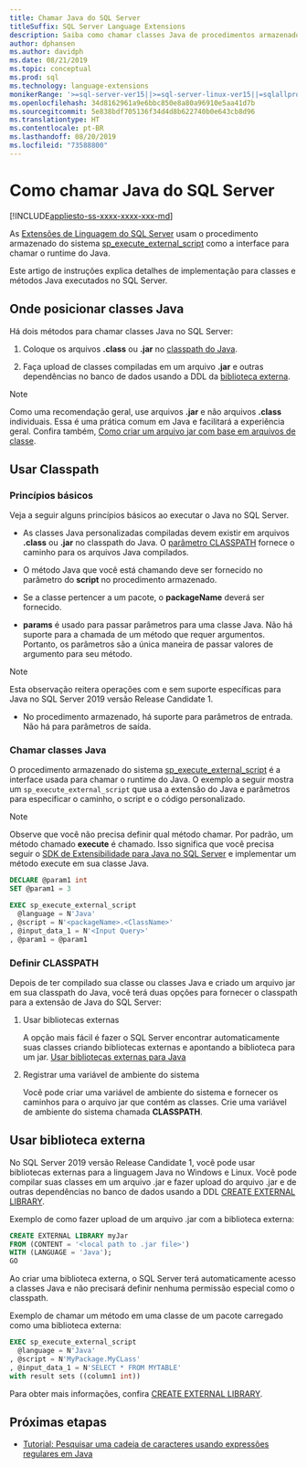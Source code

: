 ```yaml
---
title: Chamar Java do SQL Server
titleSuffix: SQL Server Language Extensions
description: Saiba como chamar classes Java de procedimentos armazenados do SQL Server usando a extensão da linguagem de programação Java no SQL Server 2019.
author: dphansen
ms.author: davidph
ms.date: 08/21/2019
ms.topic: conceptual
ms.prod: sql
ms.technology: language-extensions
monikerRange: '>=sql-server-ver15||>=sql-server-linux-ver15||=sqlallproducts-allversions'
ms.openlocfilehash: 34d8162961a9e6bbc850e8a80a96910e5aa41d7b
ms.sourcegitcommit: 5e838bdf705136f34d4d8b622740b0e643cb8d96
ms.translationtype: HT
ms.contentlocale: pt-BR
ms.lasthandoff: 08/20/2019
ms.locfileid: "73588800"
---
```

# <a name="how-to-call-java-from-sql-server"></a>Como chamar Java do SQL Server
[!INCLUDE[appliesto-ss-xxxx-xxxx-xxx-md](../../includes/appliesto-ss-xxxx-xxxx-xxx-md.md)]

As [Extensões de Linguagem do SQL Server](../language-extensions-overview.md) usam o procedimento armazenado do sistema [sp_execute_external_script](https://docs.microsoft.com/sql/relational-databases/system-stored-procedures/sp-execute-external-script-transact-sql) como a interface para chamar o runtime do Java. 

Este artigo de instruções explica detalhes de implementação para classes e métodos Java executados no SQL Server.

## <a name="where-to-place-java-classes"></a>Onde posicionar classes Java

Há dois métodos para chamar classes Java no SQL Server:

1. Coloque os arquivos **.class** ou **.jar** no [classpath do Java](#classpath). 

2. Faça upload de classes compiladas em um arquivo **.jar** e outras dependências no banco de dados usando a DDL da [biblioteca externa](#external-library). 

> [!NOTE]
> Como uma recomendação geral, use arquivos **.jar** e não arquivos **.class** individuais. Essa é uma prática comum em Java e facilitará a experiência geral. Confira também, [Como criar um arquivo jar com base em arquivos de classe](create-a-java-jar-file-from-class-files.md).

<a name="classpath"></a>

## <a name="use-classpath"></a>Usar Classpath

### <a name="basic-principles"></a>Princípios básicos

Veja a seguir alguns princípios básicos ao executar o Java no SQL Server.

* As classes Java personalizadas compiladas devem existir em arquivos **.class** ou **.jar** no classpath do Java. O [parâmetro CLASSPATH](#set-classpath) fornece o caminho para os arquivos Java compilados. 

* O método Java que você está chamando deve ser fornecido no parâmetro do **script** no procedimento armazenado.

* Se a classe pertencer a um pacote, o **packageName** deverá ser fornecido.

* **params** é usado para passar parâmetros para uma classe Java. Não há suporte para a chamada de um método que requer argumentos. Portanto, os parâmetros são a única maneira de passar valores de argumento para seu método. 

> [!NOTE]
> Esta observação reitera operações com e sem suporte específicas para Java no SQL Server 2019 versão Release Candidate 1.
> * No procedimento armazenado, há suporte para parâmetros de entrada. Não há para parâmetros de saída.

### <a name="call-java-class"></a>Chamar classes Java

O procedimento armazenado do sistema [sp_execute_external_script](https://docs.microsoft.com/sql/relational-databases/system-stored-procedures/sp-execute-external-script-transact-sql) é a interface usada para chamar o runtime do Java. O exemplo a seguir mostra um `sp_execute_external_script` que usa a extensão do Java e parâmetros para especificar o caminho, o script e o código personalizado.

> [!NOTE]
> Observe que você não precisa definir qual método chamar. Por padrão, um método chamado **execute** é chamado. Isso significa que você precisa seguir o [SDK de Extensibilidade para Java no SQL Server](extensibility-sdk-java-sql-server.md) e implementar um método execute em sua classe Java.

```sql
DECLARE @param1 int
SET @param1 = 3

EXEC sp_execute_external_script
  @language = N'Java'
, @script = N'<packageName>.<ClassName>'
, @input_data_1 = N'<Input Query>'
, @param1 = @param1
```

<a name="set-classpath"></a>

### <a name="set-classpath"></a>Definir CLASSPATH

Depois de ter compilado sua classe ou classes Java e criado um arquivo jar em sua classpath do Java, você terá duas opções para fornecer o classpath para a extensão de Java do SQL Server:

1. Usar bibliotecas externas

    A opção mais fácil é fazer o SQL Server encontrar automaticamente suas classes criando bibliotecas externas e apontando a biblioteca para um jar. [Usar bibliotecas externas para Java](#external-library)

2. Registrar uma variável de ambiente do sistema

    Você pode criar uma variável de ambiente do sistema e fornecer os caminhos para o arquivo jar que contém as classes. Crie uma variável de ambiente do sistema chamada **CLASSPATH**.

<a name="external-library"></a>

## <a name="use-external-library"></a>Usar biblioteca externa

No SQL Server 2019 versão Release Candidate 1, você pode usar bibliotecas externas para a linguagem Java no Windows e Linux. Você pode compilar suas classes em um arquivo .jar e fazer upload do arquivo .jar e de outras dependências no banco de dados usando a DDL [CREATE EXTERNAL LIBRARY](https://docs.microsoft.com/sql/t-sql/statements/create-external-library-transact-sql).

Exemplo de como fazer upload de um arquivo .jar com a biblioteca externa:

```sql 
CREATE EXTERNAL LIBRARY myJar
FROM (CONTENT = '<local path to .jar file>') 
WITH (LANGUAGE = 'Java'); 
GO
```

Ao criar uma biblioteca externa, o SQL Server terá automaticamente acesso a classes Java e não precisará definir nenhuma permissão especial como o classpath.

Exemplo de chamar um método em uma classe de um pacote carregado como uma biblioteca externa:

```sql
EXEC sp_execute_external_script
  @language = N'Java'
, @script = N'MyPackage.MyCLass'
, @input_data_1 = N'SELECT * FROM MYTABLE'
with result sets ((column1 int))
```

Para obter mais informações, confira [CREATE EXTERNAL LIBRARY](https://docs.microsoft.com/sql/t-sql/statements/create-external-library-transact-sql).

## <a name="next-steps"></a>Próximas etapas

+ [Tutorial: Pesquisar uma cadeia de caracteres usando expressões regulares em Java](../tutorials/search-for-string-using-regular-expressions-in-java.md)